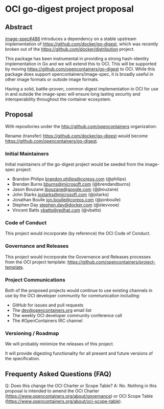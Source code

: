 # OCI go-digest project proposal

## Abstract
[image-spec#486][image-spec-486] introduces a dependency on a stable upstream implementation of https://github.com/docker/go-digest, which was recently broken out of the https://github.com/docker/distribution project.

This package has been instrumental in providing a strong hash-identity implementation in Go and we will extend this to OCI. This will be supported by moving https://github.com/opencontainers/go-digest to OCI. While this package does support opencontainers/image-spec, it is broadly useful in other image formats or outside image formats.

Having a solid, battle-proven, common digest implementation in OCI for use in and outside the image-spec will ensure long lasting security and interoperability throughout the container ecosystem.

## Proposal
With repositories under the http://github.com/opencontainers organization:

Rename (transfer) https://github.com/docker/go-digest would become https://github.com/opencontainers/go-digest.

### Initial Maintainers
Initial maintainers of the go-digest project would be seeded from the image-spec project:
* Brandon Philips <brandon.philips@coreos.com> (@philips)
* Brendan Burns <bburns@microsoft.com> (@brendandburns)
* Jason Bouzane <jbouzane@google.com> (@jbouzane)
* John Starks <jostarks@microsoft.com> (@jstarks)
* Jonathan Boulle <jon.boulle@coreos.com> (@jonboulle)
* Stephen Day <stephen.day@docker.com> (@stevvooe)
* Vincent Batts <vbatts@redhat.com> (@vbatts)

### Code of Conduct
This project would incorporate (by reference) the OCI Code of Conduct.

### Governance and Releases
This project would incorporate the Governance and Releases processes from the OCI project template: https://github.com/opencontainers/project-template.

### Project Communications
Both of the proposed projects would continue to use existing channels in use by the OCI developer community for communication including:
* GitHub for issues and pull requests
* The dev@opencontainers.org email list
* The weekly OCI developer community conference call
* The #OpenContainers IRC channel

### Versioning / Roadmap
We will probably minimize the releases of this project.

It will provide digesting functionality for all present and future versions of the specification.

## Frequenty Asked Questions (FAQ)
Q: Does this change the OCI Charter or Scope Table?
A: No.  Nothing in this proposal is intended to amend the OCI Charter (https://www.opencontainers.org/about/governance) or OCI Scope Table (https://www.opencontainers.org/about/oci-scope-table).

[image-spec-486]: https://github.com/opencontainers/image-spec/pull/486

